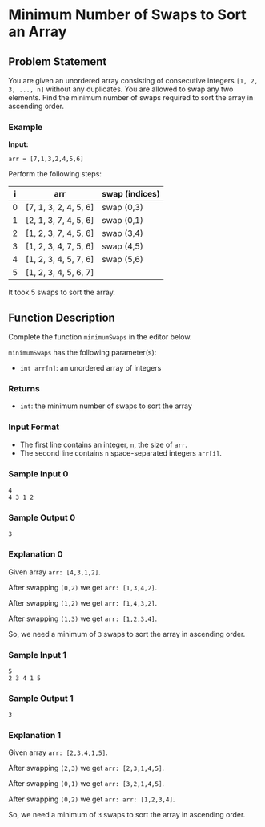 # Minimum Number of Swaps to Sort an Array

## Problem Statement

You are given an unordered array consisting of consecutive integers `[1, 2, 3, ..., n]` without any duplicates. You are allowed to swap any two elements. Find the minimum number of swaps required to sort the array in ascending order.

### Example

**Input:**

```plaintext
arr = [7,1,3,2,4,5,6]
````

Perform the following steps:

| i  | arr                   | swap (indices) |
|----|-----------------------|----------------|
| 0  | [7, 1, 3, 2, 4, 5, 6] | swap (0,3)     |
| 1  | [2, 1, 3, 7, 4, 5, 6] | swap (0,1)     |
| 2  | [1, 2, 3, 7, 4, 5, 6] | swap (3,4)     |
| 3  | [1, 2, 3, 4, 7, 5, 6] | swap (4,5)     |
| 4  | [1, 2, 3, 4, 5, 7, 6] | swap (5,6)     |
| 5  | [1, 2, 3, 4, 5, 6, 7] |                |

It took 5 swaps to sort the array.

## Function Description

Complete the function `minimumSwaps` in the editor below.

`minimumSwaps` has the following parameter(s):

- `int arr[n]`: an unordered array of integers

### Returns

- `int`: the minimum number of swaps to sort the array

### Input Format

- The first line contains an integer, `n`, the size of `arr`.
- The second line contains `n` space-separated integers `arr[i]`.

### Sample Input 0

```plaintext
4
4 3 1 2
````

### Sample Output 0

```plaintext
3
````

### Explanation 0

Given array `arr: [4,3,1,2]`.

After swapping `(0,2)`  we get `arr: [1,3,4,2]`.

After swapping `(1,2)` we get `arr: [1,4,3,2]`.

After swapping `(1,3)` we get `arr: [1,2,3,4]`.

So, we need a minimum of `3` swaps to sort the array in ascending order.

### Sample Input 1

```plaintext
5
2 3 4 1 5
````

### Sample Output 1

```plaintext
3
````

### Explanation 1

Given array `arr: [2,3,4,1,5]`.

After swapping `(2,3)` we get `arr: [2,3,1,4,5]`.

After swapping `(0,1)` we get `arr: [3,2,1,4,5]`.

After swapping `(0,2)` we get `arr: arr: [1,2,3,4]`.

So, we need a minimum of `3` swaps to sort the array in ascending order.
